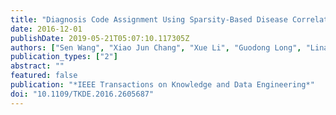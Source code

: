 ```yaml
---
title: "Diagnosis Code Assignment Using Sparsity-Based Disease Correlation Embedding"
date: 2016-12-01
publishDate: 2019-05-21T05:07:10.117305Z
authors: ["Sen Wang", "Xiao Jun Chang", "Xue Li", "Guodong Long", "Lina Yao", "Quan Z. Sheng"]
publication_types: ["2"]
abstract: ""
featured: false
publication: "*IEEE Transactions on Knowledge and Data Engineering*"
doi: "10.1109/TKDE.2016.2605687"
---
```



